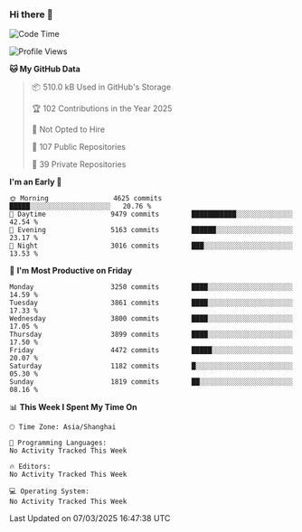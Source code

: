 ### Hi there 👋

<!--
**qbosen/qbosen** is a ✨ _special_ ✨ repository because its `README.md` (this file) appears on your GitHub profile.

Here are some ideas to get you started:

- 🔭 I’m currently working on ...
- 🌱 I’m currently learning ...
- 👯 I’m looking to collaborate on ...
- 🤔 I’m looking for help with ...
- 💬 Ask me about ...
- 📫 How to reach me: ...
- 😄 Pronouns: ...
- ⚡ Fun fact: ...
-->

<!--START_SECTION:waka-->
![Code Time](http://img.shields.io/badge/Code%20Time-2%2C111%20hrs%2036%20mins-blue)

![Profile Views](http://img.shields.io/badge/Profile%20Views-0-blue)

**🐱 My GitHub Data** 

> 📦 510.0 kB Used in GitHub's Storage 
 > 
> 🏆 102 Contributions in the Year 2025
 > 
> 🚫 Not Opted to Hire
 > 
> 📜 107 Public Repositories 
 > 
> 🔑 39 Private Repositories 
 > 
**I'm an Early 🐤** 

```text
🌞 Morning                4625 commits        █████░░░░░░░░░░░░░░░░░░░░   20.76 % 
🌆 Daytime                9479 commits        ███████████░░░░░░░░░░░░░░   42.54 % 
🌃 Evening                5163 commits        ██████░░░░░░░░░░░░░░░░░░░   23.17 % 
🌙 Night                  3016 commits        ███░░░░░░░░░░░░░░░░░░░░░░   13.53 % 
```
📅 **I'm Most Productive on Friday** 

```text
Monday                   3250 commits        ████░░░░░░░░░░░░░░░░░░░░░   14.59 % 
Tuesday                  3861 commits        ████░░░░░░░░░░░░░░░░░░░░░   17.33 % 
Wednesday                3800 commits        ████░░░░░░░░░░░░░░░░░░░░░   17.05 % 
Thursday                 3899 commits        ████░░░░░░░░░░░░░░░░░░░░░   17.50 % 
Friday                   4472 commits        █████░░░░░░░░░░░░░░░░░░░░   20.07 % 
Saturday                 1182 commits        █░░░░░░░░░░░░░░░░░░░░░░░░   05.30 % 
Sunday                   1819 commits        ██░░░░░░░░░░░░░░░░░░░░░░░   08.16 % 
```


📊 **This Week I Spent My Time On** 

```text
🕑︎ Time Zone: Asia/Shanghai

💬 Programming Languages: 
No Activity Tracked This Week

🔥 Editors: 
No Activity Tracked This Week

💻 Operating System: 
No Activity Tracked This Week
```


 Last Updated on 07/03/2025 16:47:38 UTC
<!--END_SECTION:waka-->
